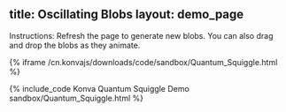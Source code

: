 title:  Oscillating Blobs
layout: demo_page
---

Instructions: Refresh the page to generate new blobs.  You can also drag and drop the blobs as they animate.

{% iframe /cn.konvajs/downloads/code/sandbox/Quantum_Squiggle.html %}

{% include_code Konva Quantum Squiggle Demo sandbox/Quantum_Squiggle.html %}